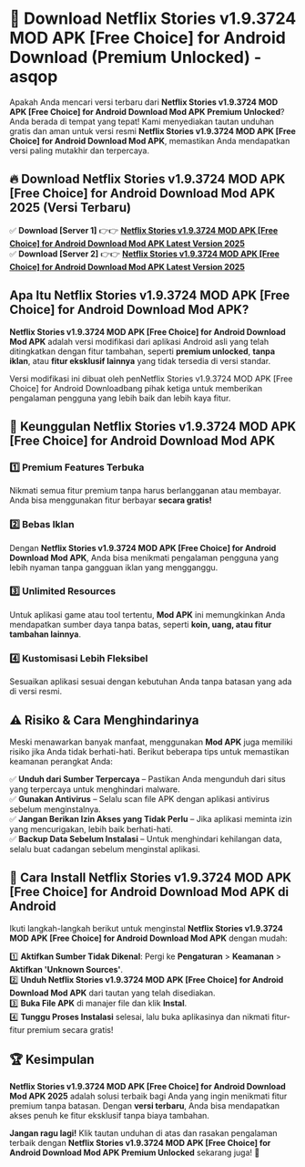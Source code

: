# 🎯 Download Netflix Stories v1.9.3724 MOD APK [Free Choice] for Android Download (Premium Unlocked) -  asqop

Apakah Anda mencari versi terbaru dari **Netflix Stories v1.9.3724 MOD APK [Free Choice] for Android Download Mod APK Premium Unlocked**? Anda berada di tempat yang tepat! Kami menyediakan tautan unduhan gratis dan aman untuk versi resmi **Netflix Stories v1.9.3724 MOD APK [Free Choice] for Android Download Mod APK**, memastikan Anda mendapatkan versi paling mutakhir dan terpercaya.

## 🔥 Download Netflix Stories v1.9.3724 MOD APK [Free Choice] for Android Download Mod APK 2025 (Versi Terbaru)

✅ **Download [Server 1]** 👉👉 [**Netflix Stories v1.9.3724 MOD APK [Free Choice] for Android Download Mod APK Latest Version 2025**](https://momento.my/?title=Netflix_Stories_v1.9.3724_MOD_APK_[Free_Choice]_for_Android_Download)  
✅ **Download [Server 2]** 👉👉 [**Netflix Stories v1.9.3724 MOD APK [Free Choice] for Android Download Mod APK Latest Version 2025**](https://momento.my/?title=Netflix_Stories_v1.9.3724_MOD_APK_[Free_Choice]_for_Android_Download)  

## Apa Itu Netflix Stories v1.9.3724 MOD APK [Free Choice] for Android Download Mod APK?

**Netflix Stories v1.9.3724 MOD APK [Free Choice] for Android Download Mod APK** adalah versi modifikasi dari aplikasi Android asli yang telah ditingkatkan dengan fitur tambahan, seperti **premium unlocked**, **tanpa iklan**, atau **fitur eksklusif lainnya** yang tidak tersedia di versi standar.

Versi modifikasi ini dibuat oleh penNetflix Stories v1.9.3724 MOD APK [Free Choice] for Android Downloadbang pihak ketiga untuk memberikan pengalaman pengguna yang lebih baik dan lebih kaya fitur.

## 🎯 Keunggulan Netflix Stories v1.9.3724 MOD APK [Free Choice] for Android Download Mod APK

### 1️⃣ Premium Features Terbuka
Nikmati semua fitur premium tanpa harus berlangganan atau membayar. Anda bisa menggunakan fitur berbayar **secara gratis!**

### 2️⃣ Bebas Iklan
Dengan **Netflix Stories v1.9.3724 MOD APK [Free Choice] for Android Download Mod APK**, Anda bisa menikmati pengalaman pengguna yang lebih nyaman tanpa gangguan iklan yang mengganggu.

### 3️⃣ Unlimited Resources
Untuk aplikasi game atau tool tertentu, **Mod APK** ini memungkinkan Anda mendapatkan sumber daya tanpa batas, seperti **koin, uang, atau fitur tambahan lainnya**.

### 4️⃣ Kustomisasi Lebih Fleksibel
Sesuaikan aplikasi sesuai dengan kebutuhan Anda tanpa batasan yang ada di versi resmi.

## ⚠️ Risiko & Cara Menghindarinya

Meski menawarkan banyak manfaat, menggunakan **Mod APK** juga memiliki risiko jika Anda tidak berhati-hati. Berikut beberapa tips untuk memastikan keamanan perangkat Anda:

✅ **Unduh dari Sumber Terpercaya** – Pastikan Anda mengunduh dari situs yang terpercaya untuk menghindari malware.  
✅ **Gunakan Antivirus** – Selalu scan file APK dengan aplikasi antivirus sebelum menginstalnya.  
✅ **Jangan Berikan Izin Akses yang Tidak Perlu** – Jika aplikasi meminta izin yang mencurigakan, lebih baik berhati-hati.  
✅ **Backup Data Sebelum Instalasi** – Untuk menghindari kehilangan data, selalu buat cadangan sebelum menginstal aplikasi.

## 📌 Cara Install Netflix Stories v1.9.3724 MOD APK [Free Choice] for Android Download Mod APK di Android

Ikuti langkah-langkah berikut untuk menginstal **Netflix Stories v1.9.3724 MOD APK [Free Choice] for Android Download Mod APK** dengan mudah:

1️⃣ **Aktifkan Sumber Tidak Dikenal**: Pergi ke **Pengaturan** > **Keamanan** > **Aktifkan 'Unknown Sources'**.  
2️⃣ **Unduh Netflix Stories v1.9.3724 MOD APK [Free Choice] for Android Download Mod APK** dari tautan yang telah disediakan.  
3️⃣ **Buka File APK** di manajer file dan klik **Instal**.  
4️⃣ **Tunggu Proses Instalasi** selesai, lalu buka aplikasinya dan nikmati fitur-fitur premium secara gratis!

## 🏆 Kesimpulan

**Netflix Stories v1.9.3724 MOD APK [Free Choice] for Android Download Mod APK 2025** adalah solusi terbaik bagi Anda yang ingin menikmati fitur premium tanpa batasan. Dengan **versi terbaru**, Anda bisa mendapatkan akses penuh ke fitur eksklusif tanpa biaya tambahan.

**Jangan ragu lagi!** Klik tautan unduhan di atas dan rasakan pengalaman terbaik dengan **Netflix Stories v1.9.3724 MOD APK [Free Choice] for Android Download Mod APK Premium Unlocked** sekarang juga! 🚀
